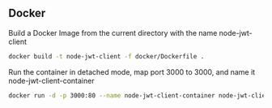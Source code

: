 ## Docker

Build a Docker Image from the current directory with the name node-jwt-client

```bash
docker build -t node-jwt-client -f docker/Dockerfile .
```

Run the container in detached mode, map port 3000 to 3000, and name it
node-jwt-client-container

```bash
docker run -d -p 3000:80 --name node-jwt-client-container node-jwt-client
```
